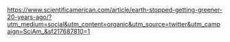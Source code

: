

https://www.scientificamerican.com/article/earth-stopped-getting-greener-20-years-ago/?utm_medium=social&utm_content=organic&utm_source=twitter&utm_campaign=SciAm_&sf217687810=1
